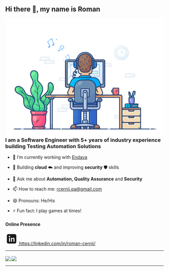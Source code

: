 ## Hi there 👋, my name is Roman

<!--
**cernii/cernii** is a ✨ _special_ ✨ repository because its `README.md` (this file) appears on your GitHub profile.
-->

<img align="right" src="https://github.com/cernii/cernii/blob/main/pictures/gif/engineer.gif" alt="Hola Coders" width="500" height="auto">

### I am a Software Engineer with 5+ years of industry experience building Testing Automation Solutions

- 🔭 I’m currently working with [Endava](https://endava.com)

- 🌱 Building **cloud** ☁️ and improving **security** 🛡️ skills

- 💬 Ask me about **Automation, Quality Assurance** and **Security**

- 📫 How to reach me: rcernii.qa@gmail.com

- 😄 Pronouns: He/His

- ⚡ Fun fact: I play games at times!

#### Online Presence

<a href="https://linkedin.com/in/roman-cernii/">
  <picture>
    <source media="(prefers-color-scheme: dark)" srcset="https://github.com/cernii/cernii/blob/main/pictures/svg/linkedin-light.svg">
    <source media="(prefers-color-scheme: light)" srcset="https://github.com/cernii/cernii/blob/main/pictures/svg/linkedin-dark.svg">
    <img alt="My LinkedIn" src="https://github.com/cernii/cernii/blob/main/pictures/svg/linkedin-dark.svg" height="40em">
  </picture>https://linkedin.com/in/roman-cernii/
</a>

---

<div>  
  <a href="https://github.com/cernii">
    <img align="center" height="160em" src="https://github-readme-stats.vercel.app/api/top-langs/?username=cernii&show_icons=true&include_all_commits=true&count_private=true&layout=compact&langs_count=8">
  </a>
  <a href="https://github.com/cernii">
    <img align="center" height="160em" src="https://github-readme-stats.vercel.app/api?username=cernii&show_icons=true&include_all_commits=true&count_private=true">
  </a>
</div>

---
